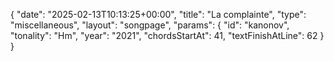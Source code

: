 {
    "date": "2025-02-13T10:13:25+00:00",
    "title": "La complainte",
    "type": "miscellaneous",
    "layout": "songpage",
    "params": {
        "id": "kanonov",
        "tonality": "Hm",
        "year": "2021",
        "chordsStartAt": 41,
        "textFinishAtLine": 62
    }
}